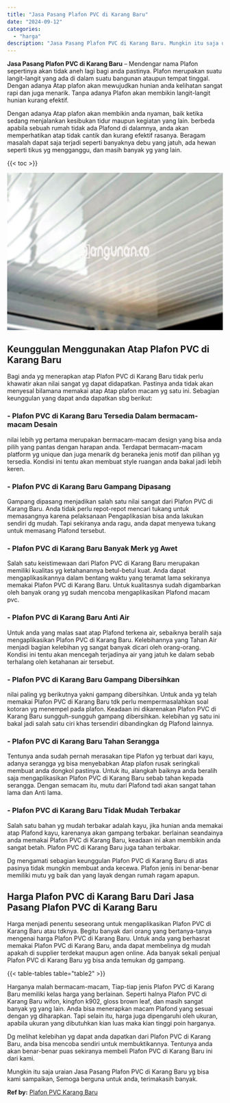 ```yaml
---
title: "Jasa Pasang Plafon PVC di Karang Baru"
date: "2024-09-12"
categories: 
  - "harga"
description: "Jasa Pasang Plafon PVC di Karang Baru. Mungkin itu saja uraian Jasa Pasang Plafon PVC di Karang Baru yg bisa kami sampaikan, Semoga berguna untuk anda, terim..."
---
```


**Jasa Pasang Plafon PVC di Karang Baru** – Mendengar nama Plafon sepertinya akan tidak aneh lagi bagi anda pastinya. Plafon merupakan suatu langit-langit yang ada di dalam suatu bangunan ataupun tempat tinggal. Dengan adanya Atap plafon akan mewujudkan hunian anda kelihatan sangat rapi dan juga menarik. Tanpa adanya Plafon akan membikin langit-langit hunian kurang efektif.

Dengan adanya Atap plafon akan membikin anda nyaman, baik ketika sedang menjalankan kesibukan tidur maupun kegiatan yang lain. berbeda apabila sebuah rumah tidak ada Plafond di dalamnya, anda akan memperhatikan atap tidak cantik dan kurang efektif rasanya. Beragam masalah dapat saja terjadi seperti banyaknya debu yang jatuh, ada hewan seperti tikus yg mengganggu, dan masih banyak yg yang lain.

{{< toc >}}

![Jasa Pasang Plafon PVC di Karang Baru](/images/flafond-pvc-murah09.png)

## Keunggulan Menggunakan Atap Plafon PVC di Karang Baru

Bagi anda yg menerapkan atap Plafon PVC di Karang Baru tidak perlu khawatir akan nilai sangat yg dapat didapatkan. Pastinya anda tidak akan menyesal bilamana memakai atap Atap plafon macam yg satu ini. Sebagian keunggulan yang dapat anda dapatkan sbg berikut:

### \- Plafon PVC di Karang Baru Tersedia Dalam bermacam-macam Desain

nilai lebih yg pertama merupakan bermacam-macam design yang bisa anda pilih yang pantas dengan harapan anda. Terdapat bermacam-macam platform yg unique dan juga menarik dg beraneka jenis motif dan pilihan yg tersedia. Kondisi ini tentu akan membuat style ruangan anda bakal jadi lebih keren.

### \- Plafon PVC di Karang Baru Gampang Dipasang

Gampang dipasang menjadikan salah satu nilai sangat dari Plafon PVC di Karang Baru. Anda tidak perlu repot-repot mencari tukang untuk memasangnya karena pelaksanaan Pengaplikasian bisa anda lakukan sendiri dg mudah. Tapi sekiranya anda ragu, anda dapat menyewa tukang untuk memasang Plafond tersebut.

### \- Plafon PVC di Karang Baru Banyak Merk yg Awet

Salah satu keistimewaan dari Plafon PVC di Karang Baru merupakan memiliki kualitas yg ketahanannya betul-betul kuat. Anda dapat mengaplikasikannya dalam bentang waktu yang teramat lama sekiranya memakai Plafon PVC di Karang Baru. Untuk kualitasnya sudah digambarkan oleh banyak orang yg sudah mencoba mengaplikasikan Plafond macam pvc.

### \- Plafon PVC di Karang Baru Anti Air

Untuk anda yang malas saat atap Plafond terkena air, sebaiknya beralih saja mengaplikasikan Plafon PVC di Karang Baru. Kelebihannya yang Tahan Air menjadi bagian kelebihan yg sangat banyak dicari oleh orang-orang. Kondisi ini tentu akan mencegah terjadinya air yang jatuh ke dalam sebab terhalang oleh ketahanan air tersebut.

### \- Plafon PVC di Karang Baru Gampang Dibersihkan

nilai paling yg berikutnya yakni gampang dibersihkan. Untuk anda yg telah memakai Plafon PVC di Karang Baru tdk perlu mempermasalahkan soal kotoran yg menempel pada plafon. Keadaan ini dikarenakan Plafon PVC di Karang Baru sungguh-sungguh gampang dibersihkan. kelebihan yg satu ini bakal jadi salah satu ciri khas tersendiri dibandingkan dg Plafond lainnya.

### \- Plafon PVC di Karang Baru Tahan Serangga

Tentunya anda sudah pernah merasakan tipe Plafon yg terbuat dari kayu, adanya serangga yg bisa menyebabkan Atap plafon rusak seringkali membuat anda dongkol pastinya. Untuk itu, alangkah baiknya anda beralih saja mengaplikasikan Plafon PVC di Karang Baru sebab tahan kepada serangga. Dengan semacam itu, mutu dari Plafond tadi akan sangat tahan lama dan Anti lama.

### \- Plafon PVC di Karang Baru Tidak Mudah Terbakar

Salah satu bahan yg mudah terbakar adalah kayu, jika hunian anda memakai atap Plafond kayu, karenanya akan gampang terbakar. berlainan seandainya anda memakai Plafon PVC di Karang Baru, keadaan ini akan membikin anda sangat betah. Plafon PVC di Karang Baru juga tahan terbakar.

Dg mengamati sebagian keunggulan Plafon PVC di Karang Baru di atas pasinya tidak mungkin membuat anda kecewa. Plafon jenis ini benar-benar memiliki mutu yg baik dan yang layak dengan rumah ragam apapun.

## Harga Plafon PVC di Karang Baru Dari Jasa Pasang Plafon PVC di Karang Baru

Harga menjadi penentu seseorang untuk mengaplikasikan Plafon PVC di Karang Baru atau tdknya. Begitu banyak dari orang yang bertanya-tanya mengenai harga Plafon PVC di Karang Baru. Untuk anda yang berhasrat memakai Plafon PVC di Karang Baru, anda dapat membelinya dg mudah apakah di supplier terdekat maupun agen online. Ada banyak sekali penjual Plafon PVC di Karang Baru yg bisa anda temukan dg gampang.

{{< table-tables table="table2" >}}

Harganya malah bermacam-macam, Tiap-tiap jenis Plafon PVC di Karang Baru memiliki kelas harga yang berlainan. Seperti halnya Plafon PVC di Karang Baru wifon, kingfon k902, gloss brown leaf, dan masih sangat banyak yg yang lain. Anda bisa menerapkan macam Plafond yang sesuai dengan yg diharapkan. Tapi selain itu, harga juga dipengaruhi oleh ukuran, apabila ukuran yang dibutuhkan kian luas maka kian tinggi poin harganya.

Dg melihat kelebihan yg dapat anda dapatkan dari Plafon PVC di Karang Baru, anda bisa mencoba sendiri untuk membuktikannya. Tentunya anda akan benar-benar puas sekiranya membeli Plafon PVC di Karang Baru ini dari kami.

Mungkin itu saja uraian Jasa Pasang Plafon PVC di Karang Baru yg bisa kami sampaikan, Semoga berguna untuk anda, terimakasih banyak.

**Ref by:** [Plafon PVC Karang Baru](https://id.wikipedia.org/wiki/Plafon)
